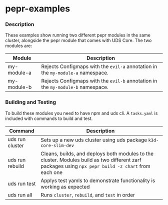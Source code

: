 # pepr-examples

### Description

These examples show running two different pepr modules in the same cluster, alongside the pepr module that comes with UDS Core. The two modules are:

| Module     | Description     |
| ------------- | ------------- |
| my-module-a | Rejects Configmaps with the `evil-a` annotation in the `my-module-a` namespace. |
| my-module-b | Rejects Configmaps with the `evil-b` annotation in the `my-module-b` namespace. |

### Building and Testing

To build these modules you need to have npm and uds cli. A `tasks.yaml` is included with commands to build and test.

| Command     | Description     |
| ------------- | ------------- |
| uds run cluster | Sets up a new uds cluster using uds package `k3d-core-slim-dev`  |
| uds run rebuild | Cleans, builds, and deploys both modules to the cluster. Modules build as two different zarf packages using `npx pepr build -z chart` from each one |
| uds run test | Applys test yamls to demonstrate functionality is working as expected |
| uds run all | Runs `cluster`, `rebuild`, and `test` in order |

